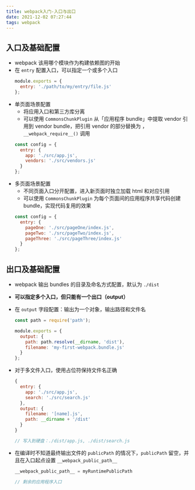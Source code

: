 ```yaml
---
title: webpack入门-入口与出口
date: 2021-12-02 07:27:44
tags: webpack
---
```

## 入口及基础配置
- webpack 该用哪个模块作为构建依赖图的开始
- 在 `entry` 配置入口，可以指定一个或多个入口
	```js
	module.exports = {
	  entry: './path/to/my/entry/file.js'
	};
	```
<!--more-->
- 单页面场景配置
	- 将应用入口和第三方库分离
	- 可以使用 `CommonsChunkPlugin`  从「应用程序 bundle」中提取 vendor 引用到 vendor bundle，把引用 vendor 的部分替换为 ，`__webpack_require__()` 调用
	```js
	const config = {
	  entry: {
		app: './src/app.js',
		vendors: './src/vendors.js'
	  }
	};
	```
- 多页面场景配置
	- 不同页面入口分开配置，进入新页面时独立加载 html 和对应引用
	- 可以使用 `CommonsChunkPlugin` 为每个页面间的应用程序共享代码创建 bundle，实现代码复用的效果
	```js
	const config = {
	  entry: {
		pageOne: './src/pageOne/index.js',
		pageTwo: './src/pageTwo/index.js',
		pageThree: './src/pageThree/index.js'
	  }
	};
	```

## 出口及基础配置
- webpack 输出 bundles 的目录及命名方式配置，默认为  `./dist`
- **可以指定多个入口，但只能有一个出口（output）**
- 在 `output` 字段配置：输出为一个对象，输出路径和文件名
	```js
	const path = require('path');

	module.exports = {
	  output: {
		path: path.resolve(__dirname, 'dist'),
		filename: 'my-first-webpack.bundle.js'
	  }
	};
	```
- 对于多文件入口，使用占位符保持文件名正确
	```js
	{
	  entry: {
		app: './src/app.js',
		search: './src/search.js'
	  },
	  output: {
		filename: '[name].js',
		path: __dirname + '/dist'
	  }
	}

	// 写入到硬盘：./dist/app.js, ./dist/search.js
	```

- 在编译时不知道最终输出文件的 `publicPath` 的情况下，`publicPath` 留空，并且在入口起点设置 `__webpack_public_path__`
	```js
	__webpack_public_path__ = myRuntimePublicPath

	// 剩余的应用程序入口
	```


